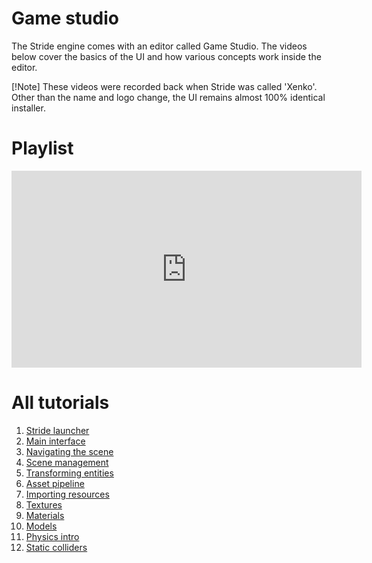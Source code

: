 # Game studio
The Stride engine comes with an editor called Game Studio. The videos below cover the basics of the UI and how various concepts work inside the editor. 

[!Note]
These videos were recorded back when Stride was called 'Xenko'. Other than the name and logo change, the UI remains almost 100% identical installer.

# Playlist 
<iframe width="560" height="315" src="https://www.youtube.com/embed/videoseries?list=PLM8hj-JyVnYr-usNqX5aeXG0IwTY9FVge" title="YouTube video player" frameborder="0" allow="accelerometer; autoplay; clipboard-write; encrypted-media; gyroscope; picture-in-picture" allowfullscreen></iframe>

# All tutorials
1. [Stride launcher](1-launcher.md)
2. [Main interface](2-main-interface.md)
3. [Navigating the scene](3-navigating-scene.md)
4. [Scene management](4-scene-management.md)
5. [Transforming entities](5-transforming-entities.md)
6. [Asset pipeline](6-asset-pipeline.md)
7. [Importing resources](7-importing-resources.md)
8. [Textures](8-textures.md)
9. [Materials](9-materials.md)
10. [Models](10-models.md)
11. [Physics intro](11-physics-intro.md)
12. [Static colliders](12-static-colliders.md)